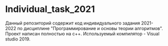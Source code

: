 # Individual_task_2021

Данный репозиторий содержит код индивидуального задания 2021-2022 по дисциплине "Программирование и основы теории алгоритмов".
Проект написан полностью на c++. Используемый компилятор - Visual studio 2019.
